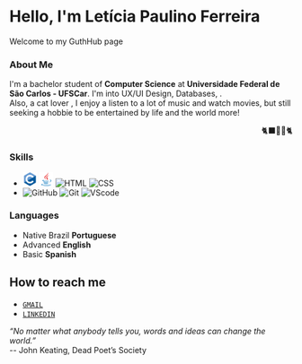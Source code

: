 <!-- Apresentação da página -->
# Hello, I'm Letícia Paulino Ferreira
Welcome to my GuthHub page 

<!-- Sobre mim / curiosidades -->
### About Me
I'm a bachelor student of **Computer Science** at **Universidade Federal de São Carlos - UFSCar**. I'm into UX/UI Design, Databases, .<br>
 Also, a cat lover , I enjoy a listen to a lot of music and watch movies, but still seeking a hobbie to be entertained by life and the world more!
 <p align='right'>🐈‍⬛🐥🐚🐈</p>

   
<!--- Linhuagens de programaçãp e modelagem & Ferramentas --->
### Skills
<ul>
   <!--- Linhuagens de programação --->
   <li>
        <img src="https://raw.githubusercontent.com/devicons/devicon/master/icons/c/c-original.svg" height="25" alt="C" />
        <img src="https://raw.githubusercontent.com/devicons/devicon/master/icons/java/java-original.svg" height="25" alt="Java" />
        <img src="https://www.vectorlogo.zone/logos/w3_html5/w3_html5-ar21.svg" height="25" alt="HTML" />
        <img src="https://www.vectorlogo.zone/logos/w3_css/w3_css-ar21.svg" height="25" alt="CSS" />
   </li>

   <!---Ferramentas --->
   <li>
       <img src="https://img.icons8.com/fluent/48/4a90e2/github.png" height="25" alt="GitHub" />
       <img src="https://www.vectorlogo.zone/logos/git-scm/git-scm-icon.svg" height="25" alt="Git" />
       <img src="https://upload.wikimedia.org/wikipedia/commons/thumb/9/9a/Visual_Studio_Code_1.35_icon.svg/1024px-Visual_Studio_Code_1.35_icon.svg.png" height="25" alt="VScode" />
   </li>
</ul>

### Languages
- Native Brazil **Portuguese**
- Advanced **English**
- Basic **Spanish**

<!--- Formas de contato --->
## How to reach me 
- [`GMAIL`](mailto:leticiapaulinoferreira@gmail.com)
- [`LINKEDIN`](https://www.linkedin.com/in/let%C3%ADcia-paulino-ferreira-94a126276/)



*“No matter what anybody tells you, words and ideas can change the world.”*<br>
-- John Keating, Dead Poet’s Society

<!-- Parte que ja veio pronta / feita pelo próprio GitHub -->
   
   <!--- Original
   - 👋 Hi, I’m @Leticia-4lm31d4
   - 👀 I’m interested in ...
   - 🌱 I’m currently learning ...
   - 💞️ I’m looking to collaborate on ...
   - 📫 How to reach me ...
   --->
   
   <!---
   Leticia-4lm31d4/Leticia-4lm31d4 is a ✨ special ✨ repository because its `README.md` (this file) appears on your GitHub profile.
   You can click the Preview link to take a look at your changes.
   --->
